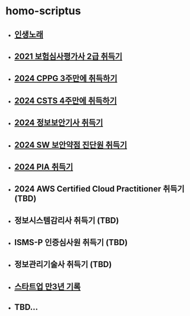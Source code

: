 # homo-scriptus

  - ## [인생노래](./songsinmylife.md)

  - ## [2021 보험심사평가사 2급 취득기](./getcertofclaim.md)

  - ## [2024 CPPG 3주만에 취득하기](./getCppg.md)

  - ## [2024 CSTS 4주만에 취득하기](./getCSTS.md)

  - ## [2024 정보보안기사 취득기](./informationsecurityofficer.md)

  - ## [2024 SW 보안약점 진단원 취득기](./getSWdevuldiag.md)

  - ## [2024 PIA 취득기](./getPIA.md)

  - ## 2024 AWS Certified Cloud Practitioner 취득기 (TBD)

  - ## 정보시스템감리사 취득기 (TBD)

  - ## ISMS-P 인증심사원 취득기 (TBD)

  - ## 정보관리기술사 취득기 (TBD)

  - ## [스타트업 만3년 기록](./lifenote.md)

  - ## TBD...
